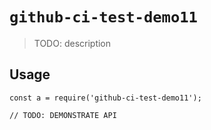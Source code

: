 
# `github-ci-test-demo11`

> TODO: description

## Usage

```
const a = require('github-ci-test-demo11');

// TODO: DEMONSTRATE API
```

